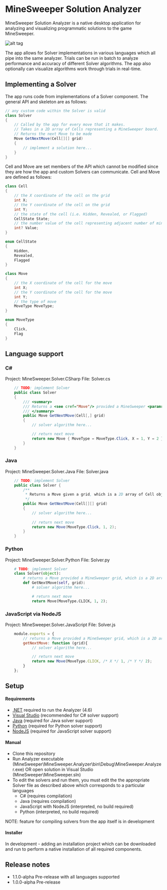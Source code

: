 # MineSweeper Solution Analyzer

MineSweeper Solution Analyzer is a native desktop application for analyzing and visualizing programmatic solutions to the game MineSweeper.

![alt tag](https://github.com/rallen090/Solver/blob/master/Content/VisualizerDemo.JPG)

The app allows for Solver implementations in various languages which all pipe into the same analyzer. Trials can be run in batch to analyze performance and accuracy of different Solver algorithms. The app also optionally can visualize algorithms work through trials in real-time.

## Implementing a Solver

The app runs code from implementations of a Solver component. The general API and skeleton are as follows:

```csharp
// any custom code within the Solver is valid
class Solver
{
	// Called by the app for every move that it makes. 
	// Takes in a 2D array of Cells representing a MineSweeper board.
	// Returns the next Move to be made
	Move GetNextMove(Cell[][] grid)
	{
		// implement a solution here...
	}
}
```

Cell and Move are set members of the API which cannot be modified since they are how the app and custom Solvers can communicate. Cell and Move are defined as follows:

```csharp
class Cell
{
	// the X coordinate of the cell on the grid
	int X;
	// the Y coordinate of the cell on the grid
	int Y;
	// the state of the cell (i.e. Hidden, Revealed, or Flagged)
	CellState State;
	// the number value of the cell representing adjacent number of mines (NULL/NONE if the cell is Hidden)
	int? Value;
}

enum CellState
{
	Hidden,
	Revealed,
	Flagged
}

class Move
{
	// the X coordinate of the cell for the move
	int X;
	// the Y coordinate of the cell for the move
	int Y;
	// the type of move
	MoveType MoveType;
}

enum MoveType
{
	Click,
	Flag
}
```

## Language support

### C\# 

Project: MineSweeper.Solver.CSharp
File: Solver.cs
```csharp
	// TODO: implement Solver
    public class Solver
    {
		/// <summary>
		/// Returns a <see cref="Move"/> provided a MineSweeper <paramref name="grid"/>, which is a 2D array of <see cref="Cell"/>s
		/// </summary>
		public Move GetNextMove(Cell[,] grid)
		{
			// solver algorithm here...

			// return next move
			return new Move { MoveType = MoveType.Click, X = 1, Y = 2 };
		}
	}
```

### Java

Project: MineSweeper.Solver.Java
File: Solver.java
```java
	// TODO: implement Solver
	public class Solver {
		/**
		 * Returns a Move given a grid, which is a 2D array of Cell objects
		 */
		public Move GetNextMove(Cell[][] grid)
		{
			// solver algorithm here...
			
			// return next move
			return new Move(MoveType.Click, 1, 2);
		}
	}
```

### Python

Project: MineSweeper.Solver.Python
File: Solver.py
```python
	# TODO: implement Solver
	class Solver(object):
		# returns a Move provided a MineSweeper grid, which is a 2D array of Cells
		def GetNextMove(self, grid):
			# solver algorithm here...

			# return next move
			return Move(MoveType.CLICK, 1, 2);
```

### JavaScript via NodeJS

Project: MineSweeper.Solver.JavaScript
File: Solver.js
```javascript
	module.exports = {
		// returns a Move provided a MineSweeper grid, which is a 2D array of Cells
		getNextMove: function (grid){
			// solver algorithm here...

			// return next move
			return new Move(MoveType.CLICK, /* X */ 1, /* Y */ 2);
		}
	};
```

## Setup

#### Requirements

- [.NET](https://www.microsoft.com/net/download/framework) required to run the Analyzer (4.6)
- [Visual Studio](https://www.visualstudio.com/thank-you-downloading-visual-studio/?sku=community) (recommended for C# solver support)
- [Java](http://www.oracle.com/technetwork/java/javase/downloads/index.html) (required for Java solver support)
- [Python](https://www.python.org/downloads/) (required for Python solver support)
- [NodeJS](https://nodejs.org/en/download/) (required for JavaScript solver support)

#### Manual

- Clone this repository
- Run Analyzer executable (MineSweeper\MineSweeper.Analyzer\bin\Debug\MineSweeper.Analyzer.exe) OR open solution in Visual Studio (MineSweeper\MineSweeper.sln)
- To edit the solvers and run them, you must edit the the appropriate Solver file as described above which corresponds to a particular languages
	- C# (requires compilation)
	- Java (requires compilation)
	- JavaScript with NodeJS (interpreted, no build required)
	- Python (interpreted, no build required)
	
NOTE: feature for compiling solvers from the app itself is in development

#### Installer

In development - adding an installation project which can be downloaded and run to perform a native installation of all required components.

## Release notes
- 1.1.0-alpha Pre-release with all languages supported
- 1.0.0-alpha Pre-release